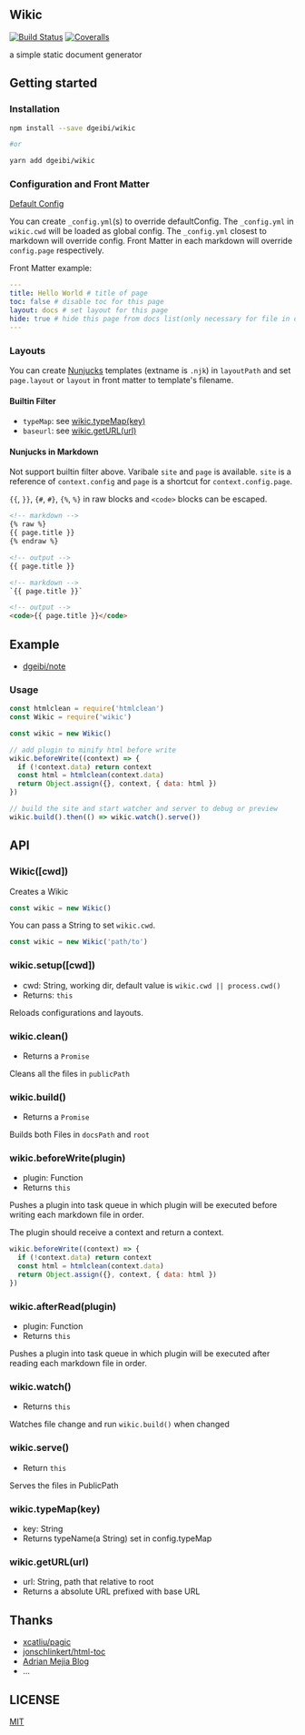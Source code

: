 Wikic
---

[![Build Status](https://travis-ci.org/dgeibi/wikic.svg?branch=master)](https://travis-ci.org/dgeibi/wikic) [![Coveralls](https://img.shields.io/coveralls/dgeibi/wikic.svg)](https://coveralls.io/github/dgeibi/wikic)

a simple static document generator

## Getting started

### Installation

``` bash
npm install --save dgeibi/wikic

#or

yarn add dgeibi/wikic
```

### Configuration and Front Matter

[Default Config](lib/defaultConfig.yml)

You can create `_config.yml`(s) to override defaultConfig. The `_config.yml` in `wikic.cwd` will be loaded as global config. The `_config.yml` closest to markdown will override config. Front Matter in each markdown will override `config.page` respectively.

Front Matter example:

``` yaml
---
title: Hello World # title of page
toc: false # disable toc for this page
layout: docs # set layout for this page
hide: true # hide this page from docs list(only necessary for file in docsPath)
---
```

### Layouts

You can create [Nunjucks](https://mozilla.github.io/nunjucks/templating.html) templates (extname is `.njk`) in `layoutPath` and set `page.layout` or `layout` in front matter to template's filename.

#### Builtin Filter

- `typeMap`: see [wikic.typeMap(key)](#wikictypemapkey)
- `baseurl`: see [wikic.getURL(url)](#wikicgeturlurl)

#### Nunjucks in Markdown

Not support builtin filter above. Varibale `site` and `page` is available. `site` is a reference of `context.config` and `page` is a shortcut for `context.config.page`.

`{{`, `}}`, `{#`, `#}`, `{%`, `%}` in raw blocks and `<code>` blocks can be escaped.

``` html
<!-- markdown -->
{% raw %}
{{ page.title }}
{% endraw %}

<!-- output -->
{{ page.title }}
```

``` html
<!-- markdown -->
`{{ page.title }}`

<!-- output -->
<code>{{ page.title }}</code>
```

## Example

- [dgeibi/note](https://github.com/dgeibi/note)

### Usage

``` javascript
const htmlclean = require('htmlclean')
const Wikic = require('wikic')

const wikic = new Wikic()

// add plugin to minify html before write
wikic.beforeWrite((context) => {
  if (!context.data) return context
  const html = htmlclean(context.data)
  return Object.assign({}, context, { data: html })
})

// build the site and start watcher and server to debug or preview
wikic.build().then(() => wikic.watch().serve())
```

## API

### Wikic([cwd])

Creates a Wikic

``` javascript
const wikic = new Wikic()
```

You can pass a String to set `wikic.cwd`.

``` javascript
const wikic = new Wikic('path/to')
```

### wikic.setup([cwd])

- cwd: String, working dir, default value is `wikic.cwd || process.cwd()`
- Returns: `this`

Reloads configurations and layouts.

### wikic.clean()

- Returns a `Promise`

Cleans all the files in `publicPath`

### wikic.build()

- Returns a `Promise`

Builds both Files in `docsPath` and `root`

### wikic.beforeWrite(plugin)

- plugin: Function
- Returns `this`

Pushes a plugin into task queue in which plugin will be executed before writing each markdown file in order.

The plugin should receive a context and return a context.

``` javascript
wikic.beforeWrite((context) => {
  if (!context.data) return context
  const html = htmlclean(context.data)
  return Object.assign({}, context, { data: html })
})
```

### wikic.afterRead(plugin)

- plugin: Function
- Returns `this`

Pushes a plugin into task queue in which plugin will be executed after reading each markdown file in order.

### wikic.watch()

- Returns `this`

Watches file change and run `wikic.build()` when changed

### wikic.serve()

- Return `this`

Serves the files in PublicPath

### wikic.typeMap(key)

- key: String
- Returns typeName(a String) set in config.typeMap

### wikic.getURL(url)

- url: String, path that relative to root
- Returns a absolute URL prefixed with base URL

## Thanks

- [xcatliu/pagic](https://github.com/xcatliu/pagic)
- [jonschlinkert/html-toc](https://github.com/jonschlinkert/html-toc)
- [Adrian Mejia Blog](http://adrianmejia.com/blog/2016/08/24/Building-a-Node-js-static-file-server-files-over-HTTP-using-ES6/)
- ...

## LICENSE

[MIT](LICENSE)
